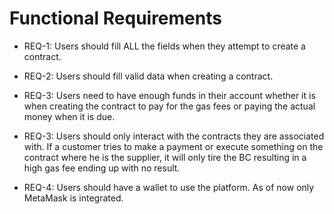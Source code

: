 # Functional Requirements

*   REQ-1: Users should fill ALL the fields when they attempt to create a contract.

    &#x20;
*   REQ-2: Users should fill valid data when creating a contract.

    &#x20;
*   REQ-3: Users need to have enough funds in their account whether it is when creating the contract to pay for the gas fees or paying the actual money when it is due.

    &#x20;
*   REQ-3: Users should only interact with the contracts they are associated with. If a customer tries to make a payment or execute something on the contract where he is the supplier, it will only tire the BC resulting in a high gas fee ending up with no result.

    &#x20;
* REQ-4: Users should have a wallet to use the platform. As of now only MetaMask is integrated.
